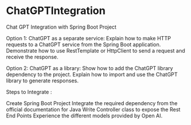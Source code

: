 # ChatGPTIntegration
Chat GPT Integration with Spring Boot Project


Option 1: ChatGPT as a separate service: Explain how to make HTTP requests to a ChatGPT service from the Spring Boot application. Demonstrate how to use RestTemplate or HttpClient to send a request and receive the response.

Option 2: ChatGPT as a library: Show how to add the ChatGPT library dependency to the project. Explain how to import and use the ChatGPT library to generate responses.

Steps to Integrate :

Create Spring Boot Project
Integrate the required dependency from the official documentation for Java
Write Controller class to expose the Rest End Points
Experience the different models provided by Open AI.
